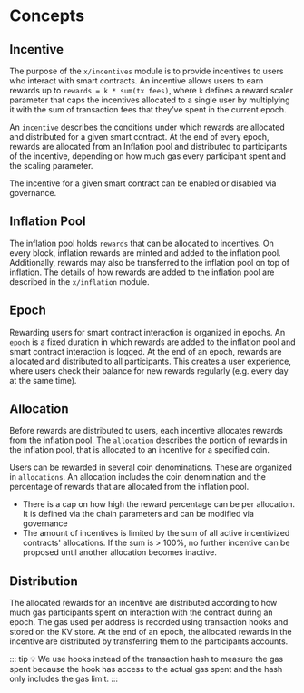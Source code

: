 <!--
order: 1
-->

# Concepts


## Incentive

The purpose of the `x/incentives` module is to provide incentives to users who interact with smart contracts. An incentive allows users to earn rewards up to `rewards = k * sum(tx fees)`, where `k` defines a reward scaler parameter that caps the incentives allocated to a single user by multiplying it with the sum of transaction fees that they’ve spent in the current epoch.

An `incentive` describes the conditions under which rewards are allocated and distributed for a given smart contract. At the end of every epoch, rewards are allocated from an Inflation pool and distributed to participants of the incentive, depending on how much gas every participant spent and the scaling parameter.

The incentive for a given smart contract can be enabled or disabled via governance.

## Inflation Pool

The inflation pool holds `rewards` that can be allocated to incentives. On every block, inflation rewards are minted and added to the inflation pool. Additionally, rewards may also be transferred to the inflation pool on top of inflation. The details of how rewards are added to the inflation pool are described in the `x/inflation` module.

## Epoch

Rewarding users for smart contract interaction is organized in epochs. An `epoch` is a fixed duration in which rewards are added to the inflation pool and smart contract interaction is logged. At the end of an epoch, rewards are allocated and distributed to all participants. This creates a user experience, where users check their balance for new rewards regularly (e.g. every day at the same time).

## Allocation

Before rewards are distributed to users, each incentive allocates rewards from the inflation pool.  The `allocation` describes the portion of rewards in the inflation pool, that is allocated to an incentive for a specified coin.

Users can be rewarded in several coin denominations. These are organized in `allocations`.  An allocation includes the coin denomination and the percentage of rewards that are allocated from the inflation pool.

- There is a cap on how high the reward percentage can be per allocation. It is defined via the chain parameters and can be modified via governance
- The amount of incentives is limited by the sum of all active incentivized contracts' allocations. If the sum is > 100%, no further incentive can be proposed until another allocation becomes inactive.

## Distribution

The allocated rewards for an incentive are distributed according to how much gas participants spent on interaction with the contract during an epoch. The gas used per address is recorded using transaction hooks and stored on the KV store.  At the end of an epoch, the allocated rewards in the incentive are distributed by transferring them to the participants accounts.

::: tip
💡 We use hooks instead of the transaction hash to measure the gas spent because the hook has access to the actual gas spent and the hash only includes the gas limit.
:::
